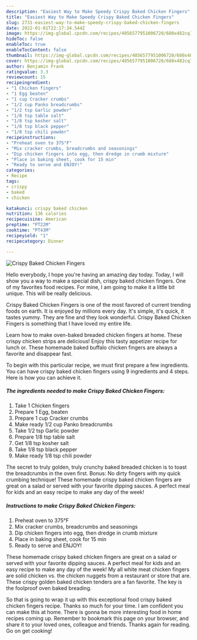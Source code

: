 ```yaml
---
description: "Easiest Way to Make Speedy Crispy Baked Chicken Fingers"
title: "Easiest Way to Make Speedy Crispy Baked Chicken Fingers"
slug: 2731-easiest-way-to-make-speedy-crispy-baked-chicken-fingers
date: 2022-01-01T22:17:34.544Z
image: https://img-global.cpcdn.com/recipes/4856577951006720/680x482cq70/crispy-baked-chicken-fingers-recipe-main-photo.jpg
hideToc: false
enableToc: true
enableTocContent: false
thumbnail: https://img-global.cpcdn.com/recipes/4856577951006720/680x482cq70/crispy-baked-chicken-fingers-recipe-main-photo.jpg
cover: https://img-global.cpcdn.com/recipes/4856577951006720/680x482cq70/crispy-baked-chicken-fingers-recipe-main-photo.jpg
author: Benjamin Frank
ratingvalue: 3.3
reviewcount: 15
recipeingredient:
- "1 Chicken fingers"
- "1 Egg beaten"
- "1 cup Cracker crumbs"
- "1/2 cup Panko breadcrumbs"
- "1/2 tsp Garlic powder"
- "1/8 tsp table salt"
- "1/8 tsp kosher salt"
- "1/8 tsp black pepper"
- "1/8 tsp chili powder"
recipeinstructions:
- "Preheat oven to 375°F"
- "Mix cracker crumbs, breadcrumbs and seasonings"
- "Dip chicken fingers into egg, then dredge in crumb mixture"
- "Place in baking sheet, cook for 15 min"
- "Ready to serve and ENJOY!"
categories:
- Recipe
tags:
- crispy
- baked
- chicken

katakunci: crispy baked chicken 
nutrition: 136 calories
recipecuisine: American
preptime: "PT22M"
cooktime: "PT43M"
recipeyield: "1"
recipecategory: Dinner

---
```



![Crispy Baked Chicken Fingers](https://img-global.cpcdn.com/recipes/4856577951006720/680x482cq70/crispy-baked-chicken-fingers-recipe-main-photo.jpg)

Hello everybody, I hope you're having an amazing day today. Today, I will show you a way to make a special dish, crispy baked chicken fingers. One of my favorites food recipes. For mine, I am going to make it a little bit unique. This will be really delicious.

Crispy Baked Chicken Fingers is one of the most favored of current trending foods on earth. It is enjoyed by millions every day. It's simple, it's quick, it tastes yummy. They are fine and they look wonderful. Crispy Baked Chicken Fingers is something that I have loved my entire life.

Learn how to make oven-baked breaded chicken fingers at home. These crispy chicken strips are delicious! Enjoy this tasty appetizer recipe for lunch or. These homemade baked buffalo chicken fingers are always a favorite and disappear fast.


To begin with this particular recipe, we must first prepare a few ingredients. You can have crispy baked chicken fingers using 9 ingredients and 4 steps. Here is how you can achieve it.

<!--inarticleads1-->

##### The ingredients needed to make Crispy Baked Chicken Fingers:

1. Take 1 Chicken fingers
1. Prepare 1 Egg, beaten
1. Prepare 1 cup Cracker crumbs
1. Make ready 1/2 cup Panko breadcrumbs
1. Take 1/2 tsp Garlic powder
1. Prepare 1/8 tsp table salt
1. Get 1/8 tsp kosher salt
1. Take 1/8 tsp black pepper
1. Make ready 1/8 tsp chili powder


The secret to truly golden, truly crunchy baked breaded chicken is to toast the breadcrumbs in the oven first. Bonus: No dirty fingers with my quick crumbing technique! These homemade crispy baked chicken fingers are great on a salad or served with your favorite dipping sauces. A perfect meal for kids and an easy recipe to make any day of the week! 

<!--inarticleads2-->

##### Instructions to make Crispy Baked Chicken Fingers:

1. Preheat oven to 375°F
1. Mix cracker crumbs, breadcrumbs and seasonings
1. Dip chicken fingers into egg, then dredge in crumb mixture
1. Place in baking sheet, cook for 15 min
1. Ready to serve and ENJOY!

These homemade crispy baked chicken fingers are great on a salad or served with your favorite dipping sauces. A perfect meal for kids and an easy recipe to make any day of the week! My all white meat chicken fingers are solid chicken vs. the chicken nuggets from a restaurant or store that are. These crispy golden baked chicken tenders are a fan favorite. The key is the foolproof oven baked breading. 

So that is going to wrap it up with this exceptional food crispy baked chicken fingers recipe. Thanks so much for your time. I am confident you can make this at home. There is gonna be more interesting food in home recipes coming up. Remember to bookmark this page on your browser, and share it to your loved ones, colleague and friends. Thanks again for reading. Go on get cooking!
